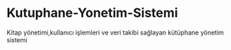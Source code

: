 # Kutuphane-Yonetim-Sistemi
Kitap yönetimi,kullanıcı işlemleri ve veri takibi sağlayan kütüphane yönetim sistemi
